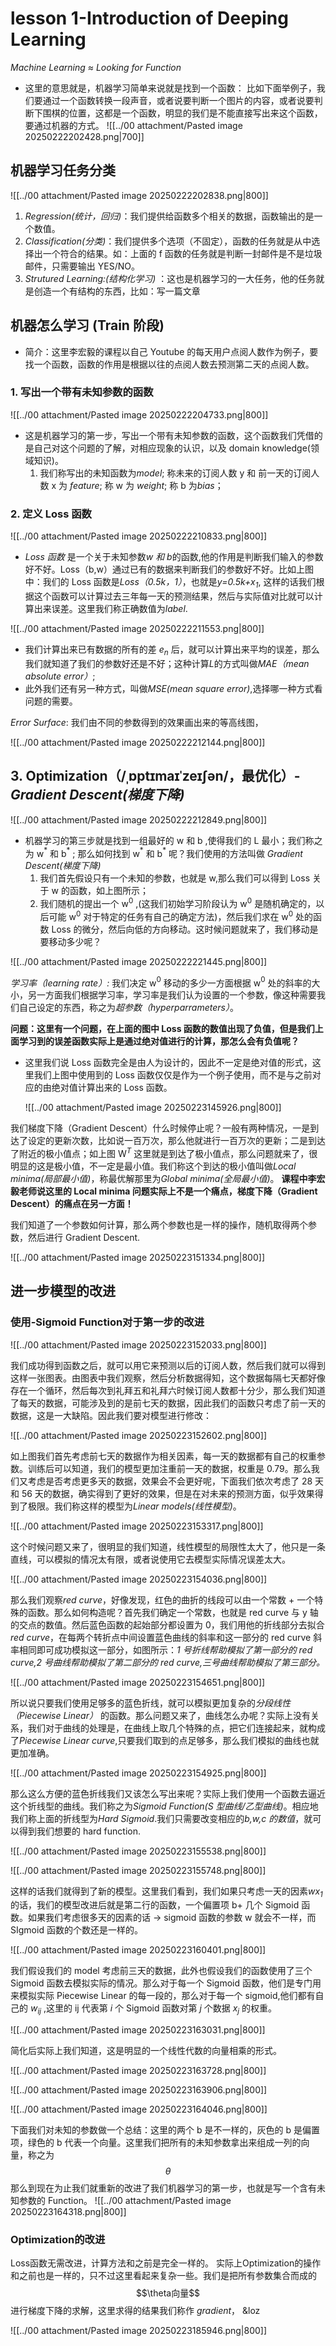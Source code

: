 # lesson 1-Introduction of Deeping Learning 

*Machine Learning ≈ Looking for Function*
- 这里的意思就是，机器学习简单来说就是找到一个函数：
   比如下面举例子，我们要通过一个函数转换一段声音，或者说要判断一个图片的内容，或者说要判断下围棋的位置，这都是一个函数，明显的我们是不能直接写出来这个函数，要通过机器的方式。
  ![[../00 attachment/Pasted image 20250222202428.png|700]]

## 机器学习任务分类

![[../00 attachment/Pasted image 20250222202838.png|800]]

1. *Regression(统计，回归)*：我们提供给函数多个相关的数据，函数输出的是一个数值。
2. *Classification(分类)*：我们提供多个选项（不固定），函数的任务就是从中选择出一个符合的结果。如：上面的 f 函数的任务就是判断一封邮件是不是垃圾邮件，只需要输出 YES/NO。
3. *Strutured Learning:(结构化学习)* ：这也是机器学习的一大任务，他的任务就是创造一个有结构的东西，比如：写一篇文章

## 机器怎么学习 (Train 阶段)

- 简介：这里李宏毅的课程以自己 Youtube 的每天用户点阅人数作为例子，要找一个函数，函数的作用是根据以往的点阅人数去预测第二天的点阅人数。

### 1. 写出一个带有未知参数的函数

![[../00 attachment/Pasted image 20250222204733.png|800]]

- 这是机器学习的第一步，写出一个带有未知参数的函数，这个函数我们凭借的是自己对这个问题的了解，对相应现象的认识，以及 domain knowledge(领域知识)。
  1. 我们称写出的未知函数为*model*; 称未来的订阅人数 y 和 前一天的订阅人数 x 为 *feature*; 称 w 为 *weight*; 称 b 为*bias*；

### 2. 定义 Loss 函数

![[../00 attachment/Pasted image 20250222210833.png|800]]

- *Loss 函数* 是一个关于未知参数*w 和 b*的函数,他的作用是判断我们输入的参数好不好。Loss（b,w）通过已有的数据来判断我们的参数好不好。比如上图中：我们的 Loss 函数是*Loss（0.5k，1）*，也就是*y=0.5k+x<sub>1</sub>*, 这样的话我们根据这个函数可以计算过去三年每一天的预测结果，然后与实际值对比就可以计算出来误差。这里我们称正确数值为*label*.

![[../00 attachment/Pasted image 20250222211553.png|800]]

- 我们计算出来已有数据的所有的差 *e<sub>n</sub>* 后，就可以计算出来平均的误差，那么我们就知道了我们的参数好还是不好；这种计算*L*的方式叫做*MAE（mean absolute error）*;
- 此外我们还有另一种方式，叫做*MSE(mean square error)*,选择哪一种方式看问题的需要。

*Error Surface*: 我们由不同的参数得到的效果画出来的等高线图，

![[../00 attachment/Pasted image 20250222212144.png|800]]

## 3. Optimization（/ˌɒptɪmaɪˈzeɪʃən/，最优化）-*Gradient Descent(梯度下降)*

![[../00 attachment/Pasted image 20250222212849.png|800]]

- 机器学习的第三步就是找到一组最好的 w 和 b ,使得我们的 L 最小；我们称之为 w$^*$ 和 b$^*$ ; 那么如何找到 w$^*$ 和 b$^*$ 呢？我们使用的方法叫做 *Gradient Descent(梯度下降)*
  1. 我们首先假设只有一个未知的参数，也就是 w,那么我们可以得到 Loss 关于 w 的函数，如上图所示；
  2. 我们随机的提出一个 w$^0$ ,(这我们初始学习阶段认为 w$^0$ 是随机确定的，以后可能 w$^0$ 对于特定的任务有自己的确定方法)，然后我们求在 w$^0$ 处的函数 Loss 的微分，然后向低的方向移动。这时候问题就来了，我们移动是要移动多少呢？
   
![[../00 attachment/Pasted image 20250222221445.png|800]]

*学习率（learning rate）:* 我们决定 w$^0$ 移动的多少一方面根据 w$^0$ 处的斜率的大小，另一方面我们根据学习率，学习率是我们认为设置的一个参数，像这种需要我们自己设定的东西，称之为*超参数（hyperparrameters）*。

**问题：这里有一个问题，在上面的图中 Loss 函数的数值出现了负值，但是我们上面学习到的误差函数实际上是通过绝对值进行的计算，那怎么会有负值呢？**

- 这里我们说 Loss 函数完全是由人为设计的，因此不一定是绝对值的形式，这里我们上图中使用到的 Loss 函数仅仅是作为一个例子使用，而不是与之前对应的由绝对值计算出来的 Loss 函数。
  
  ![[../00 attachment/Pasted image 20250223145926.png|800]]

我们梯度下降（Gradient Descent）什么时候停止呢？一般有两种情况，一是到达了设定的更新次数，比如说一百万次，那么他就进行一百万次的更新；二是到达了附近的极小值点；如上图 W$^T$ 这里就是到达了极小值点，那么问题就来了，很明显的这是极小值，不一定是最小值。我们称这个到达的极小值叫做*Local minima(局部最小值)*，称最优解那里为*Global minima(全局最小值)*。
**课程中李宏毅老师说这里的 Local minima 问题实际上不是一个痛点，梯度下降（Gradient Descent）的痛点在另一方面！**

我们知道了一个参数如何计算，那么两个参数也是一样的操作，随机取得两个参数，然后进行 Gradient Descent.

![[../00 attachment/Pasted image 20250223151334.png|800]]

## 进一步模型的改进


### 使用-Sigmoid Function对于第一步的改进

![[../00 attachment/Pasted image 20250223152033.png|800]]

我们成功得到函数之后，就可以用它来预测以后的订阅人数，然后我们就可以得到这样一张图表。由图表中我们观察，然后分析数据得知，这个数据每隔七天都好像存在一个循环，然后每次到礼拜五和礼拜六时候订阅人数都十分少，那么我们知道了每天的数据，可能涉及到的是前七天的数据，因此我们的函数只考虑了前一天的数据，这是一大缺陷。因此我们要对模型进行修改：

![[../00 attachment/Pasted image 20250223152602.png|800]]

如上图我们首先考虑前七天的数据作为相关因素，每一天的数据都有自己的权重参数。训练后可以知道，我们的模型更加注重前一天的数据，权重是 0.79。那么我们又考虑是否考虑更多天的数据，效果会不会更好呢，下面我们依次考虑了 28 天和 56 天的数据，确实得到了更好的效果，但是在对未来的预测方面，似乎效果得到了极限。我们称这样的模型为*Linear models(线性模型)*。

![[../00 attachment/Pasted image 20250223153317.png|800]]

这个时候问题又来了，很明显的我们知道，线性模型的局限性太大了，他只是一条直线，可以模拟的情况太有限，或者说使用它去模型实际情况误差太大。

![[../00 attachment/Pasted image 20250223154036.png|800]]

那么我们观察*red curve*，好像发现，红色的曲折的线段可以由一个常数 + 一个特殊的函数。那么如何构造呢？首先我们确定一个常数，也就是 red curve 与 y 轴的交点的数值。然后蓝色函数的起始部分都设置为 0，我们用他的折线部分去拟合*red curve*，在每两个转折点中间设置蓝色曲线的斜率和这一部分的 red curve 斜率相同即可成功模拟这一部分，如图所示：*1 号折线帮助模拟了第一部分的 red curve,2 号曲线帮助模拟了第二部分的 red curve,三号曲线帮助模拟了第三部分。* 

![[../00 attachment/Pasted image 20250223154651.png|800]]

所以说只要我们使用足够多的蓝色折线，就可以模拟更加复杂的*分段线性（Piecewise Linear）* 的函数。那么问题又来了，曲线怎么办呢？实际上没有关系，我们对于曲线的处理是，在曲线上取几个特殊的点，把它们连接起来，就构成了*Piecewise Linear curve*,只要我们取到的点足够多，那么我们模拟的曲线也就更加准确。

![[../00 attachment/Pasted image 20250223154925.png|800]]

那么这么方便的蓝色折线我们又该怎么写出来呢？实际上我们使用一个函数去逼近这个折线型的曲线。我们称之为*Sigmoid Function(S 型曲线/乙型曲线)*。相应地我们称上面的折线型为*Hard Sigmoid*.我们只需要改变相应的*b,w,c 的数值*，就可以得到我们想要的 hard function.

![[../00 attachment/Pasted image 20250223155538.png|800]]

![[../00 attachment/Pasted image 20250223155748.png|800]]

这样的话我们就得到了新的模型。这里我们看到，我们如果只考虑一天的因素*wx<sub>1</sub>* 的话，我们的模型改进后就是第二行的函数，一个偏置项 b+ 几个 Sigmoid 函数。如果我们考虑很多天的因素的话 -> sigmoid 函数的参数 w 就会不一样，而 SIgmoid 函数的个数还是一样的。

![[../00 attachment/Pasted image 20250223160401.png|800]]

我们假设我们的 model 考虑前三天的数据，此外也假设我们的函数使用了三个 Sigmoid 函数去模拟实际的情况。那么对于每一个 Sigmoid 函数，他们是专门用来模拟实际 Piecewise Linear 的每一段的，那么对于每一个 sigmoid,他们都有自己的 *w<sub>ij</sub>* ,这里的 ij 代表第 *i* 个 Sigmoid 函数对第 *j* 个数据 *x<sub>j</sub>* 的权重。

![[../00 attachment/Pasted image 20250223163031.png|800]]

简化后实际上我们知道，这是明显的一个线性代数的向量相乘的形式。

![[../00 attachment/Pasted image 20250223163728.png|800]]

![[../00 attachment/Pasted image 20250223163906.png|800]]

![[../00 attachment/Pasted image 20250223164046.png|800]]

下面我们对未知的参数做一个总结：这里的两个 b 是不一样的，灰色的 b 是偏置项，绿色的 b 代表一个向量。这里我们把所有的未知参数拿出来组成一列的向量，称之为 $$\theta$$
那么到现在为止我们就重新的改进了我们机器学习的第一步，也就是写一个含有未知参数的 Function。
![[../00 attachment/Pasted image 20250223164318.png|800]]


### Optimization的改进

Loss函数无需改进，计算方法和之前是完全一样的。
实际上Optimization的操作和之前也是一样的，只不过这里看起来复杂一些。我们是把所有参数集合而成的$$\theta向量$$
进行梯度下降的求解，这里求得的结果我们称作 *gradient*， &loz 

![[../00 attachment/Pasted image 20250223185946.png|800]]